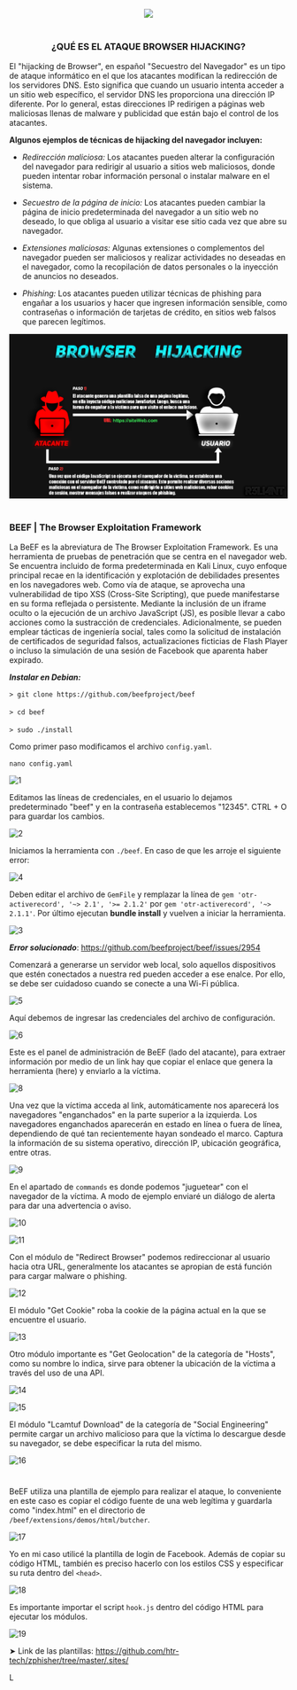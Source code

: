 <p align="center">
  <a href="https://github.com/DenverCoder1/readme-typing-svg"><img src="https://readme-typing-svg.herokuapp.com?color=D1F700&width=420&lines=Ataque+de+Browser+Hijacking+[BeEF]"></a>
</p>

<h1 align="center"></h1>

<h3 align="center">¿QUÉ ES EL ATAQUE BROWSER HIJACKING?</h3>

El "hijacking de Browser", en español "Secuestro del Navegador" es un tipo de ataque informático en el que los atacantes modifican la redirección de los servidores DNS. Esto significa que cuando un usuario intenta acceder a un sitio web específico, el servidor DNS les proporciona una dirección IP diferente. Por lo general, estas direcciones IP redirigen a páginas web maliciosas llenas de malware y publicidad que están bajo el control de los atacantes.

**Algunos ejemplos de técnicas de hijacking del navegador incluyen:**

- _Redirección maliciosa:_ Los atacantes pueden alterar la configuración del navegador para redirigir al usuario a sitios web maliciosos, donde pueden intentar robar información personal o instalar malware en el sistema.

- _Secuestro de la página de inicio:_ Los atacantes pueden cambiar la página de inicio predeterminada del navegador a un sitio web no deseado, lo que obliga al usuario a visitar ese sitio cada vez que abre su navegador.

- _Extensiones maliciosas:_ Algunas extensiones o complementos del navegador pueden ser maliciosos y realizar actividades no deseadas en el navegador, como la recopilación de datos personales o la inyección de anuncios no deseados.

- _Phishing:_ Los atacantes pueden utilizar técnicas de phishing para engañar a los usuarios y hacer que ingresen información sensible, como contraseñas o información de tarjetas de crédito, en sitios web falsos que parecen legítimos.

<p align="center">
  <img src="https://github.com/R3LI4NT/articulos/blob/main/Pentesting/ING-SOCIAL/img/Browser_Hijacking.png">
</p>

<h1 align="center"></h1>

### BEEF | The Browser Exploitation Framework

La BeEF es la abreviatura de The Browser Exploitation Framework. Es una herramienta de pruebas de penetración que se centra en el navegador web. Se encuentra incluido de forma predeterminada en Kali Linux, cuyo enfoque principal recae en la identificación y explotación de debilidades presentes en los navegadores web. Como vía de ataque, se aprovecha una vulnerabilidad de tipo XSS (Cross-Site Scripting), que puede manifestarse en su forma reflejada o persistente. Mediante la inclusión de un iframe oculto o la ejecución de un archivo JavaScript (JS), es posible llevar a cabo acciones como la sustracción de credenciales. Adicionalmente, se pueden emplear tácticas de ingeniería social, tales como la solicitud de instalación de certificados de seguridad falsos, actualizaciones ficticias de Flash Player o incluso la simulación de una sesión de Facebook que aparenta haber expirado.

**_Instalar en Debian:_**
```
> git clone https://github.com/beefproject/beef

> cd beef

> sudo ./install
```

Como primer paso modificamos el archivo `config.yaml`.
```
nano config.yaml
```

![1](https://github.com/R3LI4NT/articulos/assets/75953873/521a7f84-27ea-4659-a96f-302edf3dcfb7)

Editamos las líneas de credenciales, en el usuario lo dejamos predeterminado "beef" y en la contraseña establecemos "12345". CTRL + O para guardar los cambios.

![2](https://github.com/R3LI4NT/articulos/assets/75953873/829364fd-04a9-4266-b790-be381ad9bd83)

Iniciamos la herramienta con `./beef`. En caso de que les arroje el siguiente error:

![4](https://github.com/R3LI4NT/articulos/assets/75953873/8084431b-c507-4c55-8d48-7a00dfe02e02)

Deben editar el archivo de `GemFile` y remplazar la línea de `gem 'otr-activerecord', '~> 2.1', '>= 2.1.2'` por `gem 'otr-activerecord', '~> 2.1.1'`. Por último ejecutan **bundle install** y vuelven a iniciar la herramienta.

![3](https://github.com/R3LI4NT/articulos/assets/75953873/3a3003cd-15bf-4391-9699-d9cd90ce5cef)

_**Error solucionado**_: https://github.com/beefproject/beef/issues/2954 

Comenzará a generarse un servidor web local, solo aquellos dispositivos que estén conectados a nuestra red pueden acceder a ese enalce. Por ello, se debe ser cuidadoso cuando se conecte a una Wi-Fi pública. 

![5](https://github.com/R3LI4NT/articulos/assets/75953873/dc244c20-10a1-4c22-a5f0-31baa1cee561)

Aquí debemos de ingresar las credenciales del archivo de configuración.

![6](https://github.com/R3LI4NT/articulos/assets/75953873/e42f2176-3b9f-46c1-a3b0-c3e0d0831bef)

Este es el panel de administración de BeEF (lado del atacante), para extraer información por medio de un link hay que copiar el enlace que genera la herramienta (here) y enviarlo a la víctima. 

![8](https://github.com/R3LI4NT/articulos/assets/75953873/b4135e18-bbdc-46b4-b8a6-8e9778355edb)

Una vez que la víctima acceda al link, automáticamente nos aparecerá los navegadores "enganchados" en la parte superior a la izquierda. Los navegadores enganchados aparecerán en estado en línea o fuera de línea, dependiendo de qué tan recientemente hayan sondeado el marco. Captura la información de su sistema operativo, dirección IP, ubicación geográfica, entre otras.

![9](https://github.com/R3LI4NT/articulos/assets/75953873/82ee31c0-0020-442a-b8b8-ec414f5a42be)

En el apartado de `commands` es donde podemos "juguetear" con el navegador de la víctima. A modo de ejemplo enviaré un diálogo de alerta para dar una advertencia o aviso.

![10](https://github.com/R3LI4NT/articulos/assets/75953873/400da218-2d25-46ea-bd2e-2ae63cd9eb31)

![11](https://github.com/R3LI4NT/articulos/assets/75953873/a314994c-e5c4-4f97-a0be-ba28e3356dfa)

Con el módulo de "Redirect Browser" podemos redireccionar al usuario hacia otra URL, generalmente los atacantes se apropian de está función para cargar malware o phishing. 

![12](https://github.com/R3LI4NT/articulos/assets/75953873/9232c439-3d82-4863-88cf-63db97a76392)

El módulo "Get Cookie" roba la cookie de la página actual en la que se encuentre el usuario.

![13](https://github.com/R3LI4NT/articulos/assets/75953873/67b1a4a4-9751-41ee-9cdb-1e1ff45972f1)

Otro módulo importante es "Get Geolocation" de la categoría de "Hosts", como su nombre lo indica, sirve para obtener la ubicación de la víctima a través del uso de una API.

![14](https://github.com/R3LI4NT/articulos/assets/75953873/dfdb0850-e253-41ac-bd32-a2caccdc214c)

![15](https://github.com/R3LI4NT/articulos/assets/75953873/ec027cf6-b027-4847-942c-548ef93dd1b5)

El módulo "Lcamtuf Download" de la categoría de "Social Engineering" permite cargar un archivo malicioso para que la víctima lo descargue desde su navegador, se debe especificar la ruta del mismo.

![16](https://github.com/R3LI4NT/articulos/assets/75953873/74150185-c5e9-4cae-995e-bddfe45bd7a4)

<h1 align="center"></h1>

BeEF utiliza una plantilla de ejemplo para realizar el ataque, lo conveniente en este caso es copiar el código fuente de una web legítima y guardarla como "index.html" en el directorio de `/beef/extensions/demos/html/butcher`.

![17](https://github.com/R3LI4NT/articulos/assets/75953873/51d85431-e0c5-4a81-a61c-82dceccbaeae)

Yo en mi caso utilicé la plantilla de login de Facebook. Además de copiar su código HTML, también es preciso hacerlo con los estilos CSS y especificar su ruta dentro del `<head>`.

![18](https://github.com/R3LI4NT/articulos/assets/75953873/264482c4-c262-4b29-9407-5b4705737573)

Es importante importar el script `hook.js` dentro del código HTML para ejecutar los módulos.

![19](https://github.com/R3LI4NT/articulos/assets/75953873/c00a19b3-892b-40c2-93a7-73f43e57667a)

➤ Link de las plantillas: https://github.com/htr-tech/zphisher/tree/master/.sites/

L
